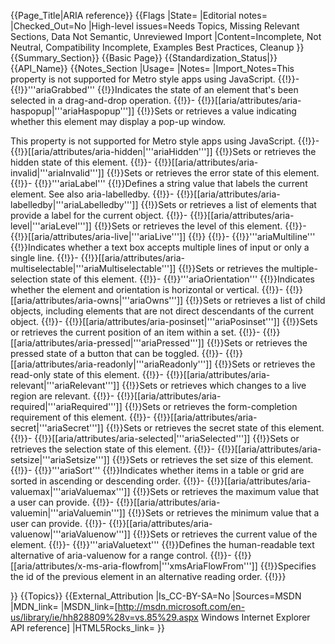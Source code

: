 {{Page_Title|ARIA reference}}
{{Flags
|State=
|Editorial notes=
|Checked_Out=No
|High-level issues=Needs Topics, Missing Relevant Sections, Data Not Semantic, Unreviewed Import
|Content=Incomplete, Not Neutral, Compatibility Incomplete, Examples Best Practices, Cleanup
}}
{{Summary_Section}}
{{Basic Page}}
{{Standardization_Status|}}
{{API_Name}}
{{Notes_Section
|Usage=
|Notes=
|Import_Notes=This property is not supported for Metro style apps using JavaScript.
{{!}}-
{{!}}'''ariaGrabbed'''
{{!}}Indicates the state of an element that's been selected in a drag-and-drop operation.
{{!}}-
{{!}}[[aria/attributes/aria-haspopup|'''ariaHaspopup''']]
{{!}}Sets or retrieves a value indicating whether
this element may display a pop-up window.


This property is not supported for Metro style apps using JavaScript.
{{!}}-
{{!}}[[aria/attributes/aria-hidden|'''ariaHidden''']]
{{!}}Sets or retrieves the hidden state of this element.
{{!}}-
{{!}}[[aria/attributes/aria-invalid|'''ariaInvalid''']]
{{!}}Sets or retrieves the error state of this element.
{{!}}-
{{!}}'''ariaLabel'''
{{!}}Defines a string value that labels the current element. See also aria-labelledby.
{{!}}-
{{!}}[[aria/attributes/aria-labelledby|'''ariaLabelledby''']]
{{!}}Sets or retrieves a list of elements that provide a label for the current object.
{{!}}-
{{!}}[[aria/attributes/aria-level|'''ariaLevel''']]
{{!}}Sets or retrieves the level of this element.
{{!}}-
{{!}}[[aria/attributes/aria-live|'''ariaLive''']]
{{!}}
{{!}}-
{{!}}'''ariaMultiline'''
{{!}}Indicates whether a text box accepts multiple lines of input or only a single line.
{{!}}-
{{!}}[[aria/attributes/aria-multiselectable|'''ariaMultiselectable''']]
{{!}}Sets or retrieves the multiple-selection state of this element.
{{!}}-
{{!}}'''ariaOrientation'''
{{!}}Indicates whether the element and orientation is horizontal or vertical.
{{!}}-
{{!}}[[aria/attributes/aria-owns|'''ariaOwns''']]
{{!}}Sets or retrieves a list of child objects, including elements that are not direct descendants of the current object.
{{!}}-
{{!}}[[aria/attributes/aria-posinset|'''ariaPosinset''']]
{{!}}Sets or retrieves the current position of an item within a set.
{{!}}-
{{!}}[[aria/attributes/aria-pressed|'''ariaPressed''']]
{{!}}Sets or retrieves the pressed state of a button that can be toggled.
{{!}}-
{{!}}[[aria/attributes/aria-readonly|'''ariaReadonly''']]
{{!}}Sets or retrieves the read-only state of this element.
{{!}}-
{{!}}[[aria/attributes/aria-relevant|'''ariaRelevant''']]
{{!}}Sets or retrieves which changes to a live region are relevant.
{{!}}-
{{!}}[[aria/attributes/aria-required|'''ariaRequired''']]
{{!}}Sets or retrieves the form-completion requirement of this element.
{{!}}-
{{!}}[[aria/attributes/aria-secret|'''ariaSecret''']]
{{!}}Sets or retrieves the secret state of this element.
{{!}}-
{{!}}[[aria/attributes/aria-selected|'''ariaSelected''']]
{{!}}Sets or retrieves the selection state of this element.
{{!}}-
{{!}}[[aria/attributes/aria-setsize|'''ariaSetsize''']]
{{!}}Sets or retrieves the set size of this element.
{{!}}-
{{!}}'''ariaSort'''
{{!}}Indicates whether items in a table or grid are sorted in ascending or descending order.
{{!}}-
{{!}}[[aria/attributes/aria-valuemax|'''ariaValuemax''']]
{{!}}Sets or retrieves the maximum value that a user can provide.
{{!}}-
{{!}}[[aria/attributes/aria-valuemin|'''ariaValuemin''']]
{{!}}Sets or retrieves the minimum value that a user can provide.
{{!}}-
{{!}}[[aria/attributes/aria-valuenow|'''ariaValuenow''']]
{{!}}Sets or retrieves the current value of the element.
{{!}}-
{{!}}'''ariaValuetext'''
{{!}}Defines the human-readable text alternative of aria-valuenow for a range control.
{{!}}-
{{!}}[[aria/attributes/x-ms-aria-flowfrom|'''xmsAriaFlowFrom''']]
{{!}}Specifies the id of the previous element in an alternative reading order.
{{!}}}


}}
{{Topics}}
{{External_Attribution
|Is_CC-BY-SA=No
|Sources=MSDN
|MDN_link=
|MSDN_link=[http://msdn.microsoft.com/en-us/library/ie/hh828809%28v=vs.85%29.aspx Windows Internet Explorer API reference]
|HTML5Rocks_link=
}}